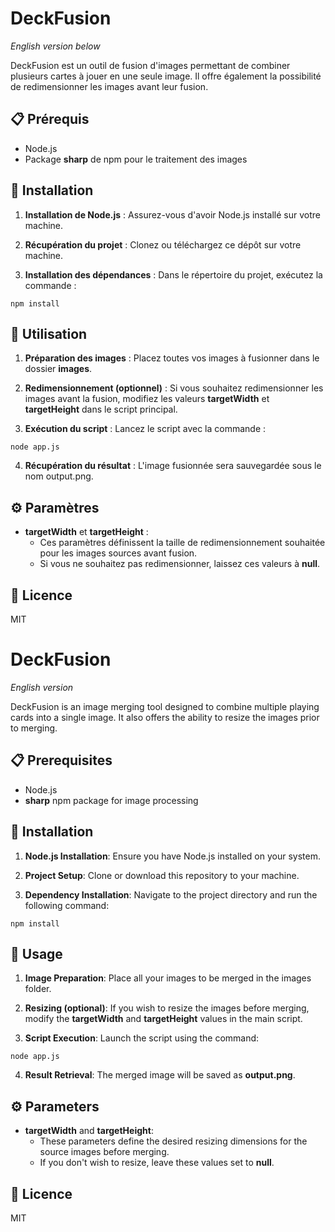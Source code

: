 # DeckFusion

*English version below*

DeckFusion est un outil de fusion d'images permettant de combiner plusieurs cartes à jouer en une seule image. Il offre également la possibilité de redimensionner les images avant leur fusion.
## 📋 Prérequis

* Node.js
* Package **sharp** de npm pour le traitement des images

## 🔧 Installation

1. **Installation de Node.js** : Assurez-vous d'avoir Node.js installé sur votre machine.

2. **Récupération du projet** : Clonez ou téléchargez ce dépôt sur votre machine.

3. **Installation des dépendances** : Dans le répertoire du projet, exécutez la commande :

 `npm install`

## 🚀 Utilisation

1. **Préparation des images** : Placez toutes vos images à fusionner dans le dossier **images**.

2. **Redimensionnement (optionnel)** : Si vous souhaitez redimensionner les images avant la fusion, modifiez les valeurs **targetWidth** et **targetHeight** dans le script principal.

3. **Exécution du script** : Lancez le script avec la commande :

`node app.js`

4. **Récupération du résultat** : L'image fusionnée sera sauvegardée sous le nom output.png.

## ⚙️ Paramètres

* **targetWidth** et **targetHeight** :
    * Ces paramètres définissent la taille de redimensionnement souhaitée pour les images sources avant fusion.
    * Si vous ne souhaitez pas redimensionner, laissez ces valeurs à **null**.

## 📜 Licence

MIT

# DeckFusion

*English version*

DeckFusion is an image merging tool designed to combine multiple playing cards into a single image. It also offers the ability to resize the images prior to merging.

## 📋 Prerequisites

* Node.js
* **sharp** npm package for image processing

## 🔧 Installation

1. **Node.js Installation**: Ensure you have Node.js installed on your system.

2. **Project Setup**: Clone or download this repository to your machine.

3. **Dependency Installation**: Navigate to the project directory and run the following command:

`npm install`

## 🚀 Usage

1. **Image Preparation**: Place all your images to be merged in the images folder.

2. **Resizing (optional)**: If you wish to resize the images before merging, modify the **targetWidth** and **targetHeight** values in the main script.

3. **Script Execution**: Launch the script using the command:

`node app.js`

4. **Result Retrieval**: The merged image will be saved as **output.png**.

## ⚙️ Parameters

* **targetWidth** and **targetHeight**:
    * These parameters define the desired resizing dimensions for the source images before merging.
    * If you don't wish to resize, leave these values set to **null**.


## 📜 Licence

MIT